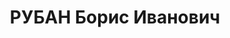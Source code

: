 ---
title: РУБАН Борис Иванович
description: 'Род. в 1902, б/п. Капитан, помощник начальника штаба 122-го стрелкового
  полка 41-й стрелковой дивизии

  Приговор: ВК ВС СССР, 13.01.1938 – ВМН. Расстрелян 1938.

  Реабилитирован 16.01.1958'
---